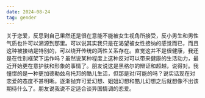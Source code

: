 ```yaml
---
date: 2024-08-24
tag: gender
---
```

关于恋爱，反思到自己果然还是很在意能不能被女生视角所接受，反小男生和男性气质也许可以溯源到那里。可以说其实我只是在渴望被女性接纳的感觉而已，而且这种被接纳是特别的，可以绕开传统的两性关系存在。直觉这并不是很健康，我还是在性别框架下运作吗？虽然说某种程度上这种反对可以带来健康的生活动力，最近开始更在意护肤和形象的事情了。朋友说这是黑格尔的辩证和超越，说得对。我憧憬的是一种更加德勒兹乌托邦的酷儿生活，但那是对/可能的吗？说实话现在对恋爱的态度不甚明晰。逐渐抛弃可爱幻想、姐姐幻想和酷儿幻想之后就想像不出该期待什么了。朋友说我说不定适合谈异国情调的恋爱。